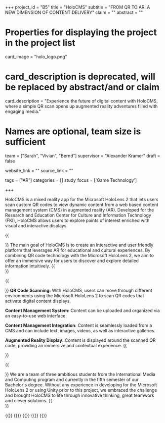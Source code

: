 +++
project_id = "B5"
title = "HoloCMS"
subtitle = "FROM QR TO AR: A NEW DIMENSION OF CONTENT DELIVERY"
claim = ""
abstract = ""

# Properties for displaying the project in the project list
card_image = "holo_logo.png"
# card_description is deprecated, will be replaced by abstract/and or claim
card_description = "Experience the future of digital content with HoloCMS, where a simple QR scan opens up augmented reality adventures filled with engaging media." 

# Names are optional, team size is sufficient
team = ["Sarah", "Vivian", "Bernd"]
supervisor = "Alexander Kramer"
draft = false

website_link = ""
source_link = ""

tags = ["AR"]
categories = []
study_focus = ['Game Technology']

+++

HoloCMS is a mixed reality app for the Microsoft HoloLens 2 that lets users scan custom QR codes to view dynamic content from a web based content management system (CMS) in augmented reality (AR). Developed for the Research and Education Center for Culture and Information Technology (FKI), HoloCMS allows users to explore points of interest enriched with visual and interactive displays. 

{{<section title="Our Goal">}}
The main goal of HoloCMS is to create an interactive and user friendly platform that leverages AR for educational and cultural experiences. By combining QR code technology with the Microsoft HoloLens 2, we aim to offer an immersive way for users to discover and explore detailed information intuitively.
{{</section>}}

{{<section title="Features">}}
**QR Code Scanning:**
 With HoloCMS, users can move through different environments using the Microsoft HoloLens 2 to scan QR codes that activate digital content displays.

**Content Management System:**
Content can be uploaded and organized via an easy-to-use web interface.

**Content Management Integration:** 
Content is seamlessly loaded from a CMS and can include text, images, videos, as well as interactive galleries.

**Augmented Reality Display:**
Content is displayed around the scanned QR code, providing an immersive and contextual experience.
{{</section>}} 


{{<section title="The Team">}}
We are a team of three ambitious students from the International Media and Computing program and currently in the fifth semester of our Bachelor's degree. Without any experience  in developing for the Microsoft HoloLens 2 or using Unity prior to this project, we embraced the challenge and brought HoloCMS to life through innovative thinking, great teamwork and clever solutions. 
{{</section>}} 

{{<gallery>}}
{{<team-member image="holocms_sarah.png" name="Sarah">}}
{{<team-member image="holocms_vivian.png" name="Vivian">}}
{{<team-member image="holocms_bernd.png" name="Bernd">}}
{{</gallery>}}

